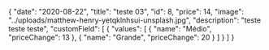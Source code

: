 {
"date": "2020-08-22",
  "title": "teste 03",
  "id": 8,
  "price": 14,
  "image": "../uploads/matthew-henry-yetqklnhsui-unsplash.jpg",
  "description": "teste teste teste",
  "customField": [
    {
      "values": [
        {
          "name": "Médio",
          "priceChange": 13
        },
        {
          "name": "Grande",
          "priceChange": 20
        }
      ]
    }
  ]
}
